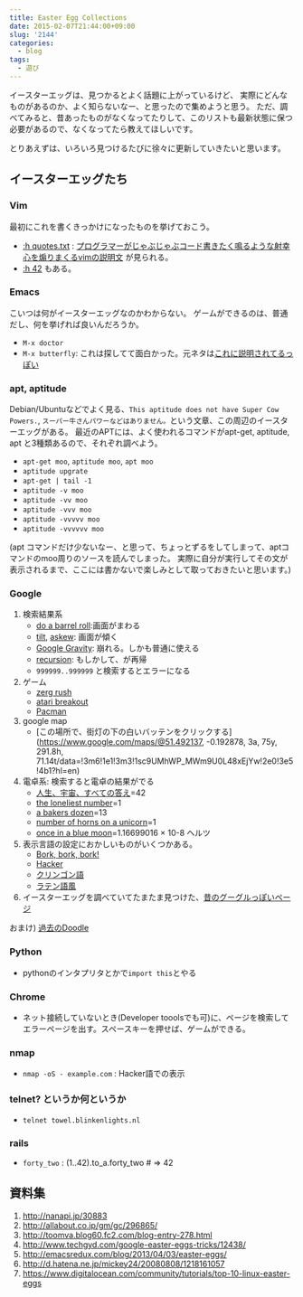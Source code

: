 ```yaml
---
title: Easter Egg Collections
date: 2015-02-07T21:44:00+09:00
slug: '2144'
categories:
  - blog
tags:
  - 遊び
---
```


イースターエッグは、見つかるとよく話題に上がっているけど、
実際にどんなものがあるのか、よく知らないなー、と思ったので集めようと思う。
ただ、調べてみると、昔あったものがなくなってたりして、このリストも最新状態に保つ必要があるので、なくなってたら教えてほしいです。

とりあえずは、いろいろ見つけるたびに徐々に更新していきたいと思います。


## イースターエッグたち
### Vim
最初にこれを書くきっかけになったものを挙げておこう。

- [:h quotes.txt](http://vim-jp.org/vimdoc-ja/quotes.html) : [プログラマーがじゃぶじゃぶコード書きたく鳴るような射幸心を煽りまくるvimの説明文](https://github.com/vim-jp/issues/issues/699) が見られる。
- [:h 42](http://vim-jp.org/vimdoc-ja/usr_42.html#42) もある。

### Emacs
こいつは何がイースターエッグなのかわからない。
ゲームができるのは、普通だし、何を挙げれば良いんだろうか。

- ``M-x doctor``
- ``M-x butterfly``: これは探してて面白かった。元ネタは[これに説明されてるっぽい](http://xkcd.com/378/)

### apt, aptitude
Debian/Ubuntuなどでよく見る、``This aptitude does not have Super Cow Powers.``, ``スーパー牛さんパワーなどはありません。``という文章、この周辺のイースターエッグがある。
最近のAPTには、よく使われるコマンドがapt-get, aptitude, apt と3種類あるので、それぞれ調べよう。

- ``apt-get moo``, ``aptitude moo``, ``apt moo``
- ``aptitude upgrate``
- ``apt-get | tail -1``
- ``aptitude -v moo``
- ``aptitude -vv moo``
- ``aptitude -vvv moo``
- ``aptitude -vvvvv moo``
- ``aptitude -vvvvvv moo``

(apt コマンドだけ少ないなー、と思って、ちょっとずるをしてしまって、aptコマンドのmoo周りのソースを読んでしまった。
実際に自分が実行してその文が表示されるまで、ここには書かないで楽しみとして取っておきたいと思います。)

### Google
1. 検索結果系
    - [do a barrel roll](https://www.google.co.jp/search?q=do+a+barrel+roll):画面がまわる
    - [tilt](https://www.google.co.jp/search?q=tilt), [askew](https://www.google.co.jp/search?q=askew): 画面が傾く
    - [Google Gravity](http://mrdoob.com/projects/chromeexperiments/google-gravity/): 崩れる。しかも普通に使える
    - [recursion](https://www.google.co.jp/search?q=recursion): もしかして、が再帰
    - ``999999..999999`` と検索するとエラーになる
2. ゲーム
    - [zerg rush](https://www.google.co.jp/search?q=zerg+rush)
    - [atari breakout](https://www.google.co.jp/search?q=atari+breakout&tbm=isch)
    - [Pacman](https://www.google.com/doodles/30th-anniversary-of-pac-man)
3. google map
    - [この場所で、街灯の下の白いバッテンをクリックする](https://www.google.com/maps/@51.492137, -0.192878, 3a, 75y, 291.8h, 71.14t/data=!3m6!1e1!3m3!1sc9UMhWP_MWm9U0L48xEjYw!2e0!3e5!4b1?hl=en)
4. 電卓系: 検索すると電卓の結果がでる
    - [人生、宇宙、すべての答え](https://www.google.co.jp/search?q=%E4%BA%BA%E7%94%9F%E3%80%81%E5%AE%87%E5%AE%99%E3%80%81%E3%81%99%E3%81%B9%E3%81%A6%E3%81%AE%E7%AD%94%E3%81%88)=42
    - [the loneliest number](https://www.google.co.jp/search?q=the+loneliest+number)=1
    - [a bakers dozen](https://www.google.co.jp/search?q=a+bakers+dozen)=13
    - [number of horns on a unicorn](https://www.google.co.jp/search?q=number+of+horns+on+a+unicorn)=1
    - [once in a blue moon](https://www.google.co.jp/search?q=once+in+a+blue+moon)=1.16699016 × 10-8 ヘルツ
4. 表示言語の設定におかしいものがいくつかある。
    - [Bork, bork, bork!](http://www.google.com/intl/xx-hacker/)
    - [Hacker](http://www.google.com/intl/xx-hacker/)
    - [クリンゴン語](http://www.google.com/intl/xx-klingon/)
    - [ラテン語風](http://www.google.com/intl/xx-piglatin/)
5. イースターエッグを調べていてたまたま見つけた、[昔のグーグルっぽいページ](http://www.google.com/intl/en/heart/)

おまけ) [過去のDoodle](http://www.google.com/doodles/)

### Python
- pythonのインタプリタとかで``import this``とやる

### Chrome
- ネット接続していないとき(Developer tooolsでも可)に、ページを検索してエラーページを出す。スペースキーを押せば、ゲームができる。

### nmap
- ``nmap -oS - example.com`` : Hacker語での表示

### telnet? というか何というか
- ``telnet towel.blinkenlights.nl``

### rails
- ``forty_two`` : (1..42).to\_a.forty\_two # => 42

## 資料集
1. http://nanapi.jp/30883
2. http://allabout.co.jp/gm/gc/296865/
3. http://toomva.blog60.fc2.com/blog-entry-278.html
4. http://www.techgyd.com/google-easter-eggs-tricks/12438/
5. http://emacsredux.com/blog/2013/04/03/easter-eggs/
6. http://d.hatena.ne.jp/mickey24/20080808/1218161057
7. https://www.digitalocean.com/community/tutorials/top-10-linux-easter-eggs
